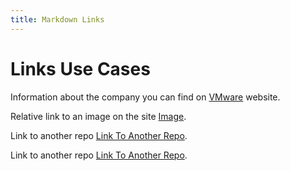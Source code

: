```yaml
---
title: Markdown Links
---
```


# Links Use Cases

Information about the company you can find on [VMware](https://www.vmware.com) website.

Relative link to an image on the site [Image](images/tn-workstation-pro-16.jpg).


Link to another repo [Link To Another Repo](/md2docs-testbed-copy/1intro.md).

Link to another repo [Link To Another Repo](/md2docs-testbed-copy/markdown/1intro.md).